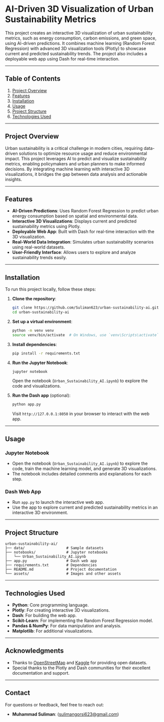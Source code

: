 # AI-Driven 3D Visualization of Urban Sustainability Metrics

This project creates an interactive 3D visualization of urban sustainability metrics, such as energy consumption, carbon emissions, and green space, using AI-driven predictions. It combines machine learning (Random Forest Regression) with advanced 3D visualization tools (Plotly) to showcase current and predicted sustainability trends. The project also includes a deployable web app using Dash for real-time interaction.

---

## Table of Contents
1. [Project Overview](#project-overview)
2. [Features](#features)
3. [Installation](#installation)
4. [Usage](#usage)
5. [Project Structure](#project-structure)
6. [Technologies Used](#technologies-used)
---

## Project Overview

Urban sustainability is a critical challenge in modern cities, requiring data-driven solutions to optimize resource usage and reduce environmental impact. This project leverages AI to predict and visualize sustainability metrics, enabling policymakers and urban planners to make informed decisions. By integrating machine learning with interactive 3D visualizations, it bridges the gap between data analysis and actionable insights.

---

## Features

- **AI-Driven Predictions**: Uses Random Forest Regression to predict urban energy consumption based on spatial and environmental data.
- **Interactive 3D Visualizations**: Displays current and predicted sustainability metrics using Plotly.
- **Deployable Web App**: Built with Dash for real-time interaction with the 3D visualization.
- **Real-World Data Integration**: Simulates urban sustainability scenarios using real-world datasets.
- **User-Friendly Interface**: Allows users to explore and analyze sustainability trends easily.

---

## Installation

To run this project locally, follow these steps:

1. **Clone the repository**:
   ```bash
   git clone https://github.com/Suliman623/urban-sustainability-ai.git
   cd urban-sustainability-ai
   ```

2. **Set up a virtual environment**:
   ```bash
   python -m venv venv
   source venv/bin/activate  # On Windows, use `venv\Scripts\activate`
   ```

3. **Install dependencies**:
   ```bash
   pip install -r requirements.txt
   ```

4. **Run the Jupyter Notebook**:
   ```bash
   jupyter notebook
   ```
   Open the notebook (`Urban_Sustainability_AI.ipynb`) to explore the code and visualizations.

5. **Run the Dash app** (optional):
   ```bash
   python app.py
   ```
   Visit `http://127.0.0.1:8050` in your browser to interact with the web app.

---

## Usage

### Jupyter Notebook
- Open the notebook (`Urban_Sustainability_AI.ipynb`) to explore the code, train the machine learning model, and generate 3D visualizations.
- The notebook includes detailed comments and explanations for each step.

### Dash Web App
- Run `app.py` to launch the interactive web app.
- Use the app to explore current and predicted sustainability metrics in an interactive 3D environment.

---

## Project Structure

```
urban-sustainability-ai/
├── data/                   # Sample datasets
├── notebooks/              # Jupyter notebooks
│   └── Urban_Sustainability_AI.ipynb
├── app.py                  # Dash web app
├── requirements.txt        # Dependencies
├── README.md               # Project documentation
└── assets/                 # Images and other assets
```

---

## Technologies Used

- **Python**: Core programming language.
- **Plotly**: For creating interactive 3D visualizations.
- **Dash**: For building the web app.
- **Scikit-Learn**: For implementing the Random Forest Regression model.
- **Pandas & NumPy**: For data manipulation and analysis.
- **Matplotlib**: For additional visualizations.

---


## Acknowledgments

- Thanks to [OpenStreetMap](https://www.openstreetmap.org/) and [Kaggle](https://www.kaggle.com/) for providing open datasets.
- Special thanks to the Plotly and Dash communities for their excellent documentation and support.

---

## Contact

For questions or feedback, feel free to reach out:

- **Muhammad Suliman**: (sulimangorsi623@gmail.com)
